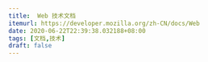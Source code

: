```yaml
---
title:  Web 技术文档
itemurl: https://developer.mozilla.org/zh-CN/docs/Web
date: 2020-06-22T22:39:38.032188+08:00
tags: [文档,技术]
draft: false
---
```

